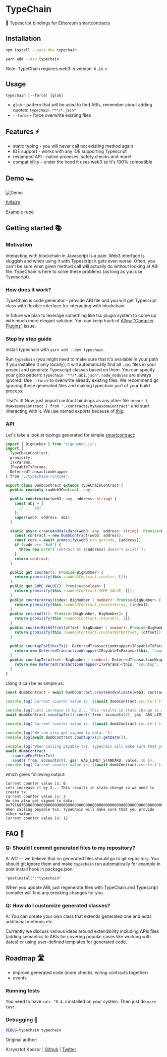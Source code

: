 # TypeChain

🔌 Typescript bindings for Ethereum smartcontracts

## Installation

```bash
npm install --save-dev typechain
```

```bash
yarn add --dev typechain
```

Note: TypeChain requires web3 in version: `0.20.x`.

## Usage

```
typechain [--force] [glob]
```

* `glob` - pattern that will be used to find ABIs, remember about adding quotes: `typechain
  "**/*.json"`
* `--force` - force overwrite existing files

## Features ⚡

* static typing - you will never call not existing method again
* IDE support - works with any IDE supporting Typescript
* revamped API - native promises, safety checks and more!
* compatibility - under the hood it uses web3 so it's 100% compatible

## Demo 🏎️

![Demo](https://media.giphy.com/media/l1J9CYJCRtMVSSPK0/giphy.gif)

_[fullsize](https://zippy.gfycat.com/DimBruisedBlacknorwegianelkhound.mp4)_

[Example repo](https://github.com/krzkaczor/Typechain-example)

## Getting started 📚

### Motivation

Interacting with blockchain in Javascript is a pain. Web3 interface is sluggish and when using it 
with Typescript it gets even worse. Often, you can't be sure what given method call will
actually do without looking at ABI file. TypeChain is here to solve these problems (as long as you
use Typescript).

### How does it work?

TypeChain is code generator - provide ABI file and you will get Typescript class with flexible
interface for interacting with blockchain.

In future we plan to leverage something like tsc plugin system to come up with much more elegant
solution. You can keep track of
[Allow "Compiler Plugins"](https://github.com/Microsoft/TypeScript/issues/16607) issue.

### Step by step guide

Install typechain with `yarn add --dev typechain`.

Run `typechain` (you might need to make sure that it's available in your path if you installed it
only locally), it will automatically find all `.abi` files in your project and generate Typescript
classes based on them. You can specify your glob pattern: `typechain "**/*.abi.json"`.
`node_modules` are always ignored. Use `--force` to overwrite already existing files. We recommend
git ignoring these generated files and making typechain part of your build process.

That's it! Now, just import contract bindings as any other file `import { MyAwesomeContract } from
'./contracts/MyAwesomeContract'` and start interacting with it. We use named exports because of
[this](https://blog.neufund.org/why-we-have-banned-default-exports-and-you-should-do-the-same-d51fdc2cf2ad).

### API

Let's take a look at typings generated for simple
[smartcontract](https://github.com/Neufund/TypeChain/blob/master/test/integration/contracts/DumbContract.sol):

```typescript
import { BigNumber } from "bignumber.js";
import {
  TypeChainContract,
  promisify,
  ITxParams,
  IPayableTxParams,
  DeferredTransactionWrapper
} from "./typechain-runtime";

export class DumbContract extends TypeChainContract {
  public readonly rawWeb3Contract: any;

  public constructor(web3: any, address: string) {
    const abi = [
      // ... ABI
    ];
    super(web3, address, abi);
  }

  static async createAndValidate(web3: any, address: string): Promise<DumbContract> {
    const contract = new DumbContract(web3, address);
    const code = await promisify(web3.eth.getCode, [address]);
    if (code === "0x0") {
      throw new Error(`Contract at ${address} doesn't exist!`);
    }
    return contract;
  }

  public get counter(): Promise<BigNumber> {
    return promisify(this.rawWeb3Contract.counter, []);
  }
  public get SOME_VALUE(): Promise<boolean> {
    return promisify(this.rawWeb3Contract.SOME_VALUE, []);
  }
  public counterArray(index: BigNumber | number): Promise<BigNumber> {
    return promisify(this.rawWeb3Contract.counterArray, [index]);
  }
  public returnAll(): Promise<[BigNumber, BigNumber]> {
    return promisify(this.rawWeb3Contract.returnAll, []);
  }
  public counterWithOffset(offset: BigNumber | number): Promise<BigNumber> {
    return promisify(this.rawWeb3Contract.counterWithOffset, [offset]);
  }

  public countupForEtherTx(): DeferredTransactionWrapper<IPayableTxParams> {
    return new DeferredTransactionWrapper<IPayableTxParams>(this, "countupForEther", []);
  }
  public countupTx(offset: BigNumber | number): DeferredTransactionWrapper<ITxParams> {
    return new DeferredTransactionWrapper<ITxParams>(this, "countup", [offset]);
  }
}
```

Using it can be as simple as:

```typescript
const dumbContract = await DumbContract.createAndValidate(web3, contractAddress);

console.log(`Current counter value is: ${await dumbContract.counter}`);

console.log("Lets increase it by 2... This results in state change so we need to create tx.");
await dumbContract.countupTx(2).send({ from: accounts[0], gas: GAS_LIMIT_STANDARD });

console.log(`Current counter value is: ${await dumbContract.counter}`);

console.log("We can also get signed tx data: ");
console.log(await dumbContract.countupTx(2).getData());

console.log("When calling payable txs, TypeChain will make sure that you provide ether value:");
await dumbContract
  .countupForEtherTx()
  .send({ from: accounts[0], gas: GAS_LIMIT_STANDARD, value: 10 });
console.log(`Current counter value is: ${await dumbContract.counter}`);
```

which gives following output:

```
Current counter value is: 0
Lets increase it by 2... This results in state change so we need to create tx.
Current counter value is: 2
We can also get signed tx data:
0x7916df080000000000000000000000000000000000000000000000000000000000000002
When calling payable txs, TypeChain will make sure that you provide ether value:
Current counter value is: 12
```

## FAQ 🤔

### Q: Should I commit generated files to my repository?

A: _NO_ — we believe that no generated files should go to git repository. You should git ignore them
and make `typechain` run automatically for example in post install hook in package.json:

```
"postinstall":"typechain"
```

When you update ABI, just regenerate files with TypeChain and Typescript compiler will find any
breaking changes for you.

### Q: How do I customize generated classes?

A: You can create your own class that extends generated one and adds additional methods etc.

Currently we discuss various ideas around extendibility including APIs files (adding semantics to
ABIs for covering popular cases like working with dates) or using user-defined templates for
generated code.

## Roadmap 🛣️

* improve generated code (more checks, wiring contracts together)
* events

### Running tests

You need to have `solc ^0.4.4` installed on your system. Then just do `yarn test`.

### Debugging 🐞

```sh
DEBUG=typechain typechain
```


Original author:

Krzysztof Kaczor | [Github](https://github.com/krzkaczor) | [Twitter](https://twitter.com/krzkaczor)